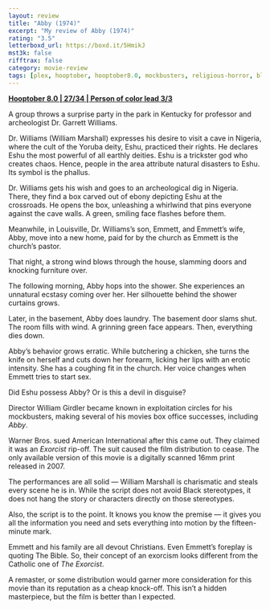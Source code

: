 ```yaml
---
layout: review
title: "Abby (1974)"
excerpt: "My review of Abby (1974)"
rating: "3.5"
letterboxd_url: https://boxd.it/5HmikJ
mst3k: false
rifftrax: false
category: movie-review
tags: [plex, hooptober, hooptober8.0, mockbusters, religious-horror, blaxploitation]
---
```


<b><a href="https://boxd.it/pOvfW/detail" target="_blank" rel="noopener">Hooptober 8.0 | 27/34 | Person of color lead 3/3</a></b>

A group throws a surprise party in the park in Kentucky for professor and archeologist Dr. Garrett Williams.

Dr. Williams (William Marshall) expresses his desire to visit a cave in Nigeria, where the cult of the Yoruba deity, Eshu, practiced their rights. He declares Eshu the most powerful of all earthly deities. Eshu is a trickster god who creates chaos. Hence, people in the area attribute natural disasters to Eshu. Its symbol is the phallus.

Dr. Williams gets his wish and goes to an archeological dig in Nigeria. There, they find a box carved out of ebony depicting Eshu at the crossroads. He opens the box, unleashing a whirlwind that pins everyone against the cave walls. A green, smiling face flashes before them.

Meanwhile, in Louisville, Dr. Williams’s son, Emmett, and Emmett’s wife, Abby, move into a new home, paid for by the church as Emmett is the church’s pastor.

That night, a strong wind blows through the house, slamming doors and knocking furniture over.

The following morning, Abby hops into the shower. She experiences an unnatural ecstasy coming over her. Her silhouette behind the shower curtains grows.

Later, in the basement, Abby does laundry. The basement door slams shut. The room fills with wind. A grinning green face appears. Then, everything dies down.

Abby’s behavior grows erratic. While butchering a chicken, she turns the knife on herself and cuts down her forearm, licking her lips with an erotic intensity. She has a coughing fit in the church. Her voice changes when Emmett tries to start sex.

Did Eshu possess Abby? Or is this a devil in disguise?

Director William Girdler became known in exploitation circles for his mockbusters, making several of his movies box office successes, including <i>Abby</i>.

Warner Bros. sued American International after this came out. They claimed it was an <i>Exorcist</i> rip-off. The suit caused the film distribution to cease. The only available version of this movie is a digitally scanned 16mm print released in 2007.

The performances are all solid — William Marshall is charismatic and steals every scene he is in. While the script does not avoid Black stereotypes, it does not hang the story or characters directly on those stereotypes.

Also, the script is to the point. It knows you know the premise — it gives you all the information you need and sets everything into motion by the fifteen-minute mark.

Emmett and his family are all devout Christians. Even Emmett’s foreplay is quoting The Bible. So, their concept of an exorcism looks different from the Catholic one of <i>The Exorcist</i>.

A remaster, or some distribution would garner more consideration for this movie than its reputation as a cheap knock-off. This isn’t a hidden masterpiece, but the film is better than I expected.
